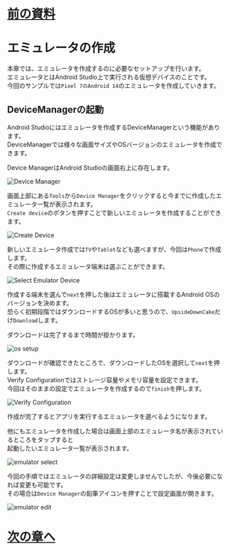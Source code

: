 # [前の資料](./1_セットアップ.md)
# エミュレータの作成
本章では、エミュレータを作成するのに必要なセットアップを行います。  
エミュレータとはAndroid Studio上で実行される仮想デバイスのことです。  
今回のサンプルでは`Pixel 7のAndroid 14`のエミュレータを作成していきます。

## DeviceManagerの起動
Android Studioにはエミュレータを作成するDeviceManagerという機能があります。  
DeviceManagerでは様々な画面サイズやOSバージョンのエミュレータを作成できます。

Device ManagerはAndroid Studioの画面右上に存在します。

![Device Manager](../image/1/device_manager.png)

画面上部にある`Tools`から`Device Manager`をクリックすると今までに作成したエミュレータ一覧が表示されます。  
`Create device`のボタンを押すことで新しいエミュレータを作成することができます。  

![Create Device](../image/1/create_device.png)

新しいエミュレータ作成では`TV`や`Tablet`なども選べますが、今回は`Phone`で作成します。  
その際に作成するエミュレータ端末は選ぶことができます。

![Select Emulator Device](../image/1/device_select.png)

作成する端末を選んで`next`を押した後はエミュレータに搭載するAndroid OSのバージョンを決めます。  
恐らく初期段階ではダウンロードするOSが多いと思うので、`UpsideDownCake`だけ`Download`します。

ダウンロードは完了するまで時間が掛かります。

![os setup](../image/1/device_os.png)

ダウンロードが確認できたところで、ダウンロードしたOSを選択して`next`を押します。  
Verify Configurationではストレージ容量やメモリ容量を設定できます。  
今回はそのままの設定でエミュレータを作成するので`finish`を押します。  

![Verify Configuration](../image/1/device_create.png)

作成が完了するとアプリを実行するエミュレータを選べるようになります。

他にもエミュレータを作成した場合は画面上部のエミュレータ名が表示されているところをタップすると  
起動したいエミュレータ一覧が表示されます。

![emulator select](../image/1/device_run.png)

今回の手順ではエミュレータの詳細設定は変更しませんでしたが、今後必要になれば変更も可能です。  
その場合は`Device Manager`の鉛筆アイコンを押すことで設定画面が開きます。

![emulator edit](../image/1/device_edit.png)

# [次の章へ](./3_ブランチ運用.md)

